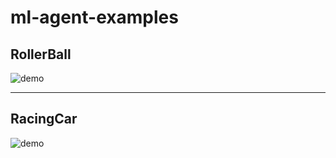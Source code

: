 # ml-agent-examples

## RollerBall
![demo](https://github.com/Ja-sonYun/ml-agent-examples/blob/main/gif/rollerball.gif?raw=true)

---

## RacingCar
![demo](https://github.com/Ja-sonYun/ml-agent-examples/blob/main/gif/racingcar.gif?raw=true)
